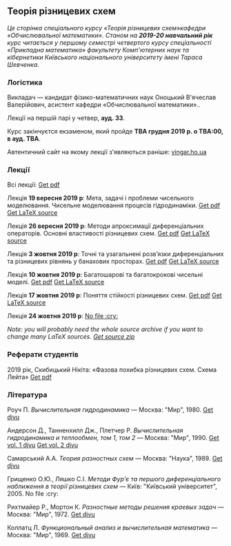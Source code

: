 <h2 class="text-primary">Теорія різницевих схем</h2>

<i class="text-muted">Це сторінка спеціального курсу &laquo;Теорія різницевих схем&raquo;кафедри &laquo;Обчислювальної математики&raquo;. Станом на <b>2019-20 навчальний рік</b> курс читається у першому семестрі четвертого курсу спеціальності &laquo;Прикладна математика&raquo; факультету Комп'ютерних наук та кібернетики Київського національного університету імені Тараса Шевченка.</i>

<div class="mt-2 mb-2 pl-3 pr-3 pb-2 pt-2 border border-primary rounded bg-white">
    <h3 class="text-primary">Логістика</h3>
    <p>
        Викладач &mdash; кандидат фізико-математичних наук Оноцький В'ячеслав Валерійович, асистент кафедри &laquo;Обчислювальної математики&raquo;..
    </p>
    <p>
        Лекції на першій парі у четвер, <b>ауд. 33</b>.
    </p>
    <p>
        Курс закінчуєтся екзаменом, який пройде <b class="text-danger">TBA&nbsp;грудня 2019&nbsp;р. о TBA:00, в ауд. TBA</b>.
    </p>
    <p>
        Автентичний сайт на якому лекції з'являються раніше: <a class="badge badge-primary" href="http://vingar.ho.ua/for_students/finite_diff/">vingar.ho.ua</a>
    </p>
</div>

<div class="mt-2 mb-2 pl-3 pr-3 pb-2 pt-2 border border-primary rounded bg-white">
    <h3 class="text-primary">Лекції</h3>
    <p>
        Всі лекції: <a class="badge badge-success" href="lectures/Оноцький,%20всі%20лекції.pdf">Get pdf</a> 
    </p>
    <p>
        Лекція <b>19&nbsp;вересня 2019&nbsp;р</b>: Мета, задачi i проблеми чисельного моделювання. Чисельне моделювання процесiв гiдродинамiки. <a class="badge badge-success" href="lectures/Оноцький,%20лекція%2019.09.pdf">Get pdf</a> <a class="badge badge-info" href="lectures/01.tex">Get LaTeX source</a> 
    </p>
    <p>
        Лекція <b>26&nbsp;вересня 2019&nbsp;р</b>: Методи апроксимацiї диференцiальних операторiв. Основнi властивостi рiзницевих схем. <a class="badge badge-success" href="lectures/Оноцький,%20лекція%2026.09.pdf">Get pdf</a> <a class="badge badge-info" href="lectures/02.tex">Get LaTeX source</a> 
    </p>
    <p>
        Лекція <b>3&nbsp;жовтня 2019&nbsp;р</b>: Точнi та узагальненi розв’язки диференцiальних та рiзницевих рiвнянь у банахових просторах. <a class="badge badge-success" href="lectures/Оноцький,%20лекція%203.10.pdf">Get pdf</a> <a class="badge badge-info" href="lectures/03.tex">Get LaTeX source</a> 
    </p>
    <p>
        Лекція <b>10&nbsp;жовтня 2019&nbsp;р</b>: Багатошаровi та багатокроковi чисельнi моделi. <a class="badge badge-success" href="lectures/Оноцький,%20лекція%2010.10.pdf">Get pdf</a> <a class="badge badge-info" href="lectures/04.tex">Get LaTeX source</a>
    </p>
    <p>
        Лекція <b>17&nbsp;жовтня 2019&nbsp;р</b>: Поняття стiйкостi рiзницевих схем. <a class="badge badge-success" href="lectures/Оноцький,%20лекція%2017.10.pdf">Get pdf</a> <a class="badge badge-info" href="lectures/05.tex">Get LaTeX source</a>
    </p> 
    <p>
        Лекція <b>24&nbsp;жовтня 2019&nbsp;р</b>: <a class="badge badge-warning" href="#">No file :cry:</a>
    </p>
    <p>
        <i class="text-muted">Note: you will probably need the whole source archive if you want to change many LaTeX sources. <a class="badge badge-info" href="lectures/all.zip">Get source zip</a></i>
    </p>
</div>

<div class="mt-2 mb-2 pl-3 pr-3 pb-2 pt-2 border border-primary rounded bg-white">
    <h3 class="text-primary">Реферати студентів</h3>
    <p>
        2019 рік, Скибицький Нікіта: &laquo;Фазова похибка різницевих схем. Схема Лейта&raquo; <a class="badge badge-success" href="Оноцький,%20реферат.pdf">Get pdf</a>
    </p>
</div>

<div class="mt-2 mb-2 pl-3 pr-3 pb-2 pt-2 border border-primary rounded bg-white">
    <h3 class="text-primary">Література</h3>
    <p>
        Роуч&nbsp;П. <i>Вычислительная гидродинамика</i> &mdash; Москва: "Мир", 1980. <a class="badge badge-success" href="books/Роуч%20-%20Вычислительная%20гидродинамика.djvu">Get djvu</a>
    </p>
    <p>
        Андерсон&nbsp;Д., Танненхилл&nbsp;Дж., Плетчер&nbsp;Р. <i>Вычислительная гидродинамика и теплообмен, том&nbsp;1, том&nbsp;2</i> &mdash; Москва: "Мир", 1990. <a class="badge badge-success" href="books/Андерсон,%20Таннехилл,%20Плетчер%20-%20Вычислительная%20гидродинамика%20и%20теплообмен.%20Том%201.djvu">Get vol. 1 djvu</a> <a class="badge badge-success" href="books/Андерсон,%20Таннехилл,%20Плетчер%20-%20Вычислительная%20гидродинамика%20и%20теплообмен.%20Том%202.djvu">Get vol. 2 djvu</a>
    </p>
    <p>
        Самарський&nbsp;А.А. <i>Теория разностных схем</i> &mdash; Москва: "Наука", 1989. <a class="badge badge-success" href="books/Самарский%20-%20Теория%20разностных%20схем.djvu">Get djvu</a>
    </p>
    <p>
        Грищенко&nbsp;О.Ю., Ляшко&nbsp;С.І. <i>Методи Фур'є та першого диференціального наближення в теорії різницевих схем</i> &mdash; Київ: "Київський університет", 2005. <span class="badge badge-warning">No file :cry:</span>
    </p>
    <p>
        Рихтмайер&nbsp;Р., Мортон&nbsp;К. <i>Разностные методы решения краевых задач</i> &mdash; Москва: "Мир", 1972. <a class="badge badge-success" href="books/Роуч%20-%20Вычислительная%20гидродинамика.djvu">Get djvu</a>
    </p>
    <p>
        Коллатц&nbsp;Л. <i>Функциональный анализ и вычислительная математика</i> &mdash; Москва: "Мир", 1969. <a class="badge badge-success" href="books/Коллатц%20-%20Функциональный%20анализ%20и%20вычислительная%20математика.djvu">Get djvu</a>
    </p>
</div>
